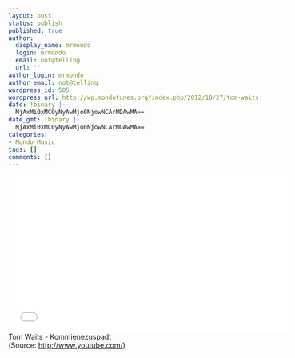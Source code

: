 ```yaml
---
layout: post
status: publish
published: true
author:
  display_name: mrmondo
  login: mrmondo
  email: not@telling
  url: ''
author_login: mrmondo
author_email: not@telling
wordpress_id: 505
wordpress_url: http://wp.mondotunes.org/index.php/2012/10/27/tom-waits-kommienezuspadt/
date: !binary |-
  MjAxMi0xMC0yNyAwMjo0NjowNCArMDAwMA==
date_gmt: !binary |-
  MjAxMi0xMC0yNyAwMjo0NjowNCArMDAwMA==
categories:
- Mondo Music
tags: []
comments: []
---
```

<iframe width="560" height="315" src="//www.youtube.com/embed/ewvkauIMmbQ" frameborder="0"> </iframe>
Tom Waits - Kommienezuspadt
<div class="attribution">(<span>Source:</span> <a href="http://www.youtube.com/">http://www.youtube.com/</a>)</div>
